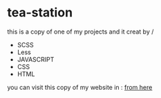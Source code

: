 # tea-station
this is a copy of  one of my projects and it creat by /

- SCSS
- Less
- JAVASCRIPT
- CSS
- HTML

you can visit this copy of my website in :  <a href="https://tea-station.vercel.app/" target="blank">from here</a>
